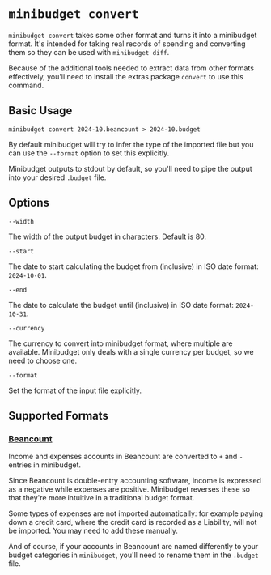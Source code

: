 # `minibudget convert`

`minibudget convert` takes some other format and turns it into a minibudget
format. It's intended for taking real records of spending and converting them
so they can be used with `minibudget diff`.

Because of the additional tools needed to extract data from other formats
effectively, you'll need to install the extras package `convert` to use this
command.

## Basic Usage

`minibudget convert 2024-10.beancount > 2024-10.budget`

By default minibudget will try to infer the type of the imported file but you
can use the `--format` option to set this explicitly.

Minibudget outputs to stdout by default, so you'll need to pipe the output
into your desired `.budget` file.

## Options

`--width`

The width of the output budget in characters. Default is 80.

`--start`

The date to start calculating the budget from (inclusive) in ISO date format:
`2024-10-01`.

`--end`

The date to calculate the budget until (inclusive) in ISO date format:
`2024-10-31`.

`--currency`

The currency to convert into minibudget format, where multiple are available.
Minibudget only deals with a single currency per budget, so we need to choose 
one.

`--format`

Set the format of the input file explicitly.

## Supported Formats

### [Beancount](https://github.com/beancount/beancount)

Income and expenses accounts in Beancount are converted to `+` and `-` entries
in minibudget.

Since Beancount is double-entry accounting software, income is expressed as a
negative while expenses are positive. Minibudget reverses these so that they're
more intuitive in a traditional budget format.

Some types of expenses are not imported automatically: for example paying down
a credit card, where the credit card is recorded as a Liability, will not be
imported. You may need to add these manually.

And of course, if your accounts in Beancount are named differently to your 
budget categories in `minibudget`, you'll need to rename them in the `.budget`
file.
